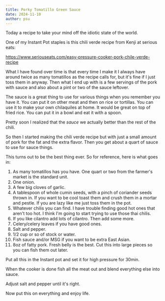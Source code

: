 ```yaml
---
title: Porky Tomatillo Green Sauce
date: 2024-11-10
author: psu
---
```


Today a recipe to take your mind off the idiotic state of the world.

One of my Instant Pot staples is this chili verde recipe from Kenji at serious eats:

<a href="https://www.seriouseats.com/easy-pressure-cooker-pork-chile-verde-recipe">
https://www.seriouseats.com/easy-pressure-cooker-pork-chile-verde-recipe
</a>

What I have found over time is that every time I make it I always have around twice as
many tomatillos as the recipe calls for, but it's fine if I just toss them in anyway. Then
what I end up with is a few servings of the pork with sauce and also about a pint or two
of the sauce leftover.

The sauce is a great thing to use for various things when you remember you have it. You
can put it on other meat and then on rice or tortillas. You can use it to make your own
chilaquiles at home. It would be great on top of fried rice. You can put it in a bowl and
eat it with a spoon.

Pretty soon I realized that the _sauce_ we actually better than the rest of the chili.

So then I started making the chili verde recipe but with just a small amount of pork for
the fat and the extra flavor. Then you get about a quart of sauce to use for sauce things.

This turns out to be the best thing ever. So for reference, here is what goes in:

1. As many tomatillos has you have. One quart or two from the farmer's market is the
   standard unit.
1. One onion.
1. A few big cloves of garlic.
1. A tablespoon of whole cumin seeds, with a pinch of coriander seeds thrown in. If you
   want to be cool toast them and crush them in a mortar and pestle. If you are lazy like
   me just toss them in the pot.
1. Whatever chilis you can find. I have trouble finding good hot ones that aren't too hot.
   I think I'm going to start trying to use those thai chilis.
1. If you like cilantro add lots of cilantro. Then add some more.
1. Celery/celery leaves if you have good ones.
1. Salt and pepper.
1. 1/2 cup or so of stock or water.
1. Fish sauce and/or MSG if you want to be extra East Asian.
1. 8oz of fatty pork. Fresh belly is the best. Cut this into large pieces so you can fish
   them out later.

Put all this in the Instant pot and set it for high pressure for 30min.

When the cooker is done fish all the meat out and blend everything else into sauce.

Adjust salt and pepper until it's right.

Now put this on everything and enjoy life.
